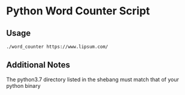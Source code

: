 # Python Word Counter Script

## Usage

`./word_counter https://www.lipsum.com/`

## Additional Notes

The python3.7 directory listed in the shebang must match that of your python binary
